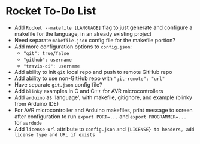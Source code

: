 # Rocket To-Do List

* Add `Rocket --makefile [LANGUAGE]` flag to just generate and configure a makefile for the language, in an already existing project
* Need separate `makefile.json` config file for the makefile portion?
* Add more configuration options to `config.json`:
    * `"git": true/false`
    * `"github": username`
    * `"travis-ci": username`
* Add ability to init `git` local repo and push to remote GitHub repo
* Add ability to use non-GitHub repo with `"git-remote": "url"`
* Have separate `git.json` config file?
* Add `blinky` examples in C and C++ for AVR microcontrollers
* Add `arduino` as 'language', with makefile, gitignore, and example (blinky from Arduino IDE)
* For AVR microcontroller and Arduino makefiles, print message to screen after configuration to run `export PORT=...` and `export PROGRAMMER=...` for `avrdude`
* Add `license-url` attribute to `config.json` and `{LICENSE} to headers, add license type and URL if exists`
